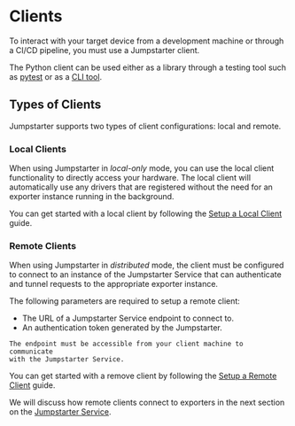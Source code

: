# Clients

To interact with your target device from a development machine or through a
CI/CD pipeline, you must use a Jumpstarter client.

The Python client can be used either as a library through a testing tool such as
[pytest](https://docs.pytest.org/en/stable/) or as a [CLI tool](../cli/index.md).

## Types of Clients

Jumpstarter supports two types of client configurations: local and remote.

### Local Clients

When using Jumpstarter in *local-only* mode, you can use the local
client functionality to directly access your hardware. The local client will
automatically use any drivers that are registered without the need for an
exporter instance running in the background.

You can get started with a local client by following the
[Setup a Local Client](../getting-started/setup-local-exporter.md) guide.

### Remote Clients

When using Jumpstarter in *distributed* mode, the client must be configured to
connect to an instance of the Jumpstarter Service that can authenticate
and tunnel requests to the appropriate exporter instance.

The following parameters are required to setup a remote client:
- The URL of a Jumpstarter Service endpoint to connect to.
- An authentication token generated by the Jumpstarter.

```{note}
The endpoint must be accessible from your client machine to communicate
with the Jumpstarter Service.
```

You can get started with a remove client by following the
[Setup a Remote Client](../getting-started/setup-exporter-client.md) guide.

We will discuss how remote clients connect to exporters in the next section
on the [Jumpstarter Service](./service.md).
